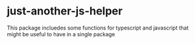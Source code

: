 # just-another-js-helper
This package incluedes some functions for typescript and javascript that might be useful to have in a single package
